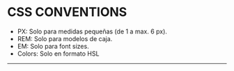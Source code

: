 # CSS CONVENTIONS

- PX: Solo para medidas pequeñas (de 1 a max. 6 px).
- REM: Solo para modelos de caja.
- EM: Solo para font sizes.
- Colors: Solo en formato HSL

---
